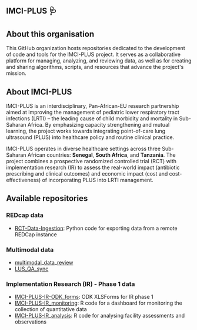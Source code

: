 ## IMCI-PLUS 🩺

<!--

**Here are some ideas to get you started:**

🙋‍♀️ A short introduction - what is your organization all about?
🌈 Contribution guidelines - how can the community get involved?
👩‍💻 Useful resources - where can the community find your docs? Is there anything else the community should know?
🍿 Fun facts - what does your team eat for breakfast?
🧙 Remember, you can do mighty things with the power of [Markdown](https://docs.github.com/github/writing-on-github/getting-started-with-writing-and-formatting-on-github/basic-writing-and-formatting-syntax)
-->

## About this organisation  
This GitHub organization hosts repositories dedicated to the development of code and tools for the IMCI-PLUS project. It serves as a collaborative platform for managing, analyzing, and reviewing data, as well as for creating and sharing algorithms, scripts, and resources that advance the project's mission.

## About IMCI-PLUS  
IMCI-PLUS is an interdisciplinary, Pan-African-EU research partnership aimed at improving the management of pediatric lower respiratory tract infections (LRTI) – the leading cause of child morbidity and mortality in Sub-Saharan Africa. By emphasizing capacity strengthening and mutual learning, the project works towards integrating point-of-care lung ultrasound (PLUS) into healthcare policy and routine clinical practice.

IMCI-PLUS operates in diverse healthcare settings across three Sub-Saharan African countries: **Senegal**, **South Africa**, and **Tanzania**. The project combines a prospective randomized controlled trial (RCT) with implementation research (IR) to assess the real-world impact (antibiotic prescribing and clinical outcomes) and economic impact (cost and cost-effectiveness) of incorporating PLUS into LRTI management.

## Available repositories

### REDcap data

- [RCT-Data-Ingestion](https://github.com/IMCI-PLUS/RCT-Data-Ingestion): Python code for exporting data from a remote REDCap instance

### Multimodal data

- [multimodal_data_review](https://github.com/IMCI-PLUS/multimodal_data_review)
- [LUS_QA_sync](https://github.com/IMCI-PLUS/LUS_QA_sync)

### Implementation Research (IR) - Phase 1 data

- [IMCI-PLUS-IR-ODK_forms](https://github.com/IMCI-PLUS/IMCI-PLUS-IR-ODK_forms): ODK XLSForms for IR phase 1
- [IMCI-PLUS-IR_monitoring](https://github.com/IMCI-PLUS/IR_Monitoring): R code for a dashboard for monitoring the collection of quantitative data
- [IMCI-PLUS-IR_analysis](https://github.com/IMCI-PLUS/IR_analysis): R code for analysing facility assessments and observations
